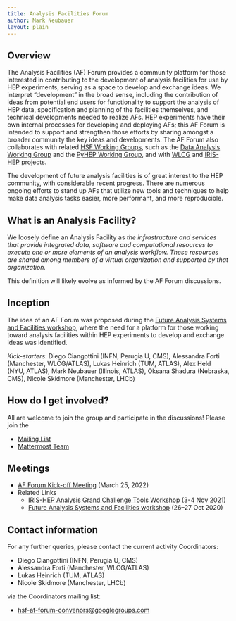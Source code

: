 ```yaml
---
title: Analysis Facilities Forum
author: Mark Neubauer
layout: plain
---
```


## Overview

The Analysis Facilities (AF) Forum provides a community platform for those interested in contributing to the development of analysis facilities for use by HEP experiments, serving as a space to develop and exchange ideas. We interpret “development” in the broad sense, including the contribution of ideas from potential end users for functionality to support the analysis of HEP data, specification and planning of the facilities themselves, and technical developments needed to realize AFs. HEP experiments have their own internal processes for developing and deploying AFs; this AF Forum is intended to support and strengthen those efforts by sharing amongst a broader community the key ideas and developments. The AF Forum also collaborates with related [HSF Working Groups]({{site.baseurl}}/what_are_WGs.html), such as the [Data Analysis Working Group]({{site.baseurl}}/workinggroups/dataanalysis.html) and the [PyHEP Working Group]({{site.baseurl}}/workinggroups/pyhep.html), and with [WLCG](https://wlcg.web.cern.ch) and [IRIS-HEP](https://iris-hep.org) projects.

The development of future analysis facilities is of great interest to the HEP community, with considerable recent progress. There are numerous ongoing efforts to stand up AFs that utilize new tools and techniques to help make data analysis tasks easier, more performant, and more reproducible.

## What is an Analysis Facility?

We loosely define an Analysis Facility as _the infrastructure and services that provide integrated data, software and computational resources to execute one or more elements of an analysis workflow. These resources are shared among members of a virtual organization and supported by that organization._

This definition will likely evolve as informed by the AF Forum discussions.

## Inception

The idea of an AF Forum was proposed during the [Future Analysis Systems and Facilities workshop](https://indico.cern.ch/event/960587), where the need for a platform for those working toward analysis facilities within HEP experiments to develop and exchange ideas was identified. 

_Kick-starters_: Diego Ciangottini (INFN, Perugia U, CMS), Alessandra Forti (Manchester, WLCG/ATLAS), Lukas Heinrich (TUM, ATLAS), Alex Held (NYU, ATLAS), Mark Neubauer (Illinois, ATLAS), Oksana Shadura (Nebraska, CMS), Nicole Skidmore (Manchester, LHCb)

## How do I get involved?

All are welcome to join the group and participate in the discussions! Please join the

* [Mailing List](https://groups.google.com/g/hsf-af-forum)
* [Mattermost Team](https://mattermost.web.cern.ch/signup_user_complete/?id=ffib9ny91t8qbcdpeernf3sidy)

## Meetings

* [AF Forum Kick-off Meeting](https://indico.cern.ch/event/1132360/) (March 25, 2022)
* Related Links
  * [IRIS-HEP Analysis Grand Challenge Tools Workshop](https://indico.cern.ch/event/1076231) (3-4 Nov 2021)
  * [Future Analysis Systems and Facilities workshop](https://indico.cern.ch/event/960587) (26–27 Oct 2020)

## Contact information

For any further queries, please contact the current activity Coordinators:

* Diego Ciangottini (INFN, Perugia U, CMS)
* Alessandra Forti (Manchester, WLCG/ATLAS)
* Lukas Heinrich (TUM, ATLAS)
* Nicole Skidmore (Manchester, LHCb)

via the Coordinators mailing list:

* <hsf-af-forum-convenors@googlegroups.com>
